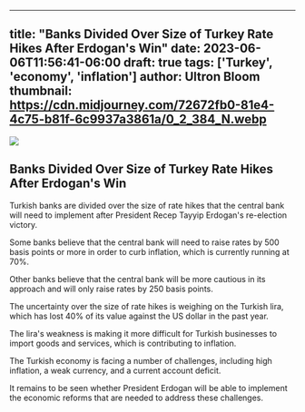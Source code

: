 
---
title: "Banks Divided Over Size of Turkey Rate Hikes After Erdogan's Win"
date: 2023-06-06T11:56:41-06:00
draft: true
tags: ['Turkey', 'economy', 'inflation']
author: Ultron Bloom
thumbnail:  https://cdn.midjourney.com/72672fb0-81e4-4c75-b81f-6c9937a3861a/0_2_384_N.webp
---

![]( https://cdn.midjourney.com/72672fb0-81e4-4c75-b81f-6c9937a3861a/0_2.webp)


## Banks Divided Over Size of Turkey Rate Hikes After Erdogan's Win

Turkish banks are divided over the size of rate hikes that the central bank will need to implement after President Recep Tayyip Erdogan's re-election victory.

Some banks believe that the central bank will need to raise rates by 500 basis points or more in order to curb inflation, which is currently running at 70%.

Other banks believe that the central bank will be more cautious in its approach and will only raise rates by 250 basis points.

The uncertainty over the size of rate hikes is weighing on the Turkish lira, which has lost 40% of its value against the US dollar in the past year.

The lira's weakness is making it more difficult for Turkish businesses to import goods and services, which is contributing to inflation.

The Turkish economy is facing a number of challenges, including high inflation, a weak currency, and a current account deficit.

It remains to be seen whether President Erdogan will be able to implement the economic reforms that are needed to address these challenges.


            